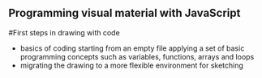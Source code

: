 ## Programming visual material with JavaScript

#First steps in drawing with code

- basics of coding starting from an empty file applying a set of basic programming concepts such as variables, functions, arrays and loops
- migrating the drawing to a more flexible environment for sketching
